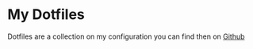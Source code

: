 # My Dotfiles

Dotfiles are a collection on my configuration you can find then on [Github](https://github.com/hanndoddi/dotfiles)